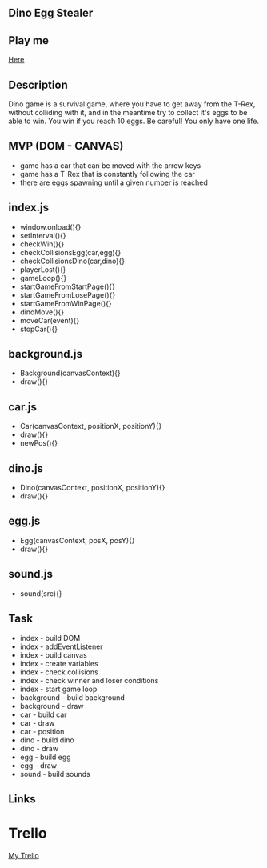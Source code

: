 ## Dino Egg Stealer

## Play me

[Here](https://monikageiger.github.io/dino-egg-stealer/)

## Description
Dino game is a survival game, where you have to get away from the T-Rex, without colliding with it, and in the meantime try to collect it's eggs to be able to win. You win if you reach 10 eggs. Be careful! You only have one life. 


## MVP (DOM - CANVAS)

- game has a car that can be moved with the arrow keys
- game has a T-Rex that is constantly following the car
- there are eggs spawning until a given number is reached

## index.js

- window.onload(){}
- setInterval(){}
- checkWin(){}
- checkCollisionsEgg(car,egg){}
- checkCollisionsDino(car,dino){}
- playerLost(){}
- gameLoop(){}
- startGameFromStartPage(){}
- startGameFromLosePage(){}
- startGameFromWinPage(){}
- dinoMove(){}
- moveCar(event){}
- stopCar(){}


## background.js

- Background(canvasContext){}
- draw(){}

## car.js 

- Car(canvasContext, positionX, positionY){}
- draw(){}
- newPos(){}

## dino.js

- Dino(canvasContext, positionX, positionY){}
- draw(){}

## egg.js

- Egg(canvasContext, posX, posY){}
- draw(){}

## sound.js

- sound(src){}


## Task


- index - build DOM
- index - addEventListener
- index - build canvas
- index - create variables
- index - check collisions
- index - check winner and loser conditions
- index - start game loop
- background - build background
- background - draw
- car - build car
- car - draw
- car - position
- dino - build dino
- dino - draw
- egg - build egg
- egg - draw
- sound - build sounds


## Links

# Trello 

[My Trello](https://trello.com/b/JBgFlhTI/project-1)
